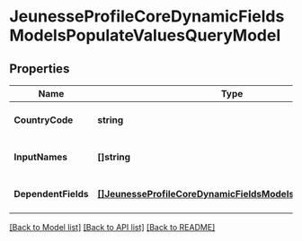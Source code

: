 # JeunesseProfileCoreDynamicFieldsModelsPopulateValuesQueryModel

## Properties
Name | Type | Description | Notes
------------ | ------------- | ------------- | -------------
**CountryCode** | **string** |  | [optional] [default to null]
**InputNames** | **[]string** |  | [optional] [default to null]
**DependentFields** | [**[]JeunesseProfileCoreDynamicFieldsModelsFormInputModel**](Jeunesse.Profile.Core.DynamicFields.Models.FormInputModel.md) |  | [optional] [default to null]

[[Back to Model list]](../README.md#documentation-for-models) [[Back to API list]](../README.md#documentation-for-api-endpoints) [[Back to README]](../README.md)


